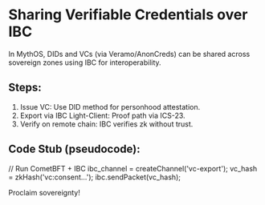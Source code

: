 # Sharing Verifiable Credentials over IBC

In MythOS, DIDs and VCs (via Veramo/AnonCreds) can be shared across sovereign zones using IBC for interoperability.

## Steps:
1. Issue VC: Use DID method for personhood attestation.
2. Export via IBC Light-Client: Proof path via ICS-23.
3. Verify on remote chain: IBC verifies zk without trust.

## Code Stub (pseudocode):
// Run CometBFT + IBC
ibc_channel = createChannel('vc-export');
vc_hash = zkHash('vc:consent...');
ibc.sendPacket(vc_hash);

Proclaim sovereignty!
